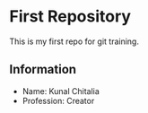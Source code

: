 # First Repository

This is my first repo for git training.

## Information
- Name: Kunal Chitalia
- Profession: Creator